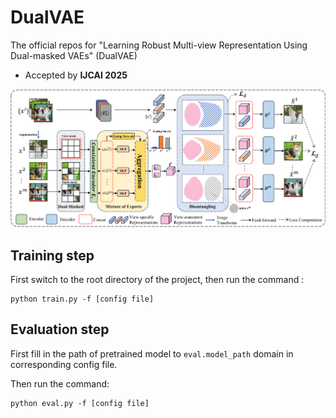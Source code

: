 # DualVAE

The official repos for "Learning Robust Multi-view Representation Using Dual-masked VAEs" (DualVAE)

- Accepted by **IJCAI 2025**

![pipeline](assets/pipeline.png)

## Training step

First switch to the root directory of the project, then run the command :

```pyth
python train.py -f [config file]
```

## Evaluation step

First fill in the path of pretrained model to `eval.model_path` domain in corresponding config file.

Then run the command:

```
python eval.py -f [config file]
```

